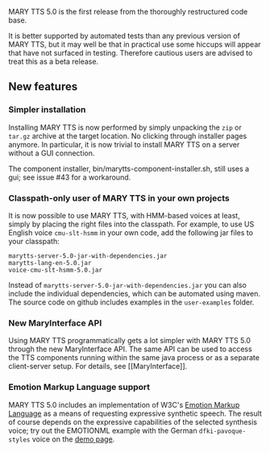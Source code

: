 MARY TTS 5.0 is the first release from the thoroughly restructured code base.

It is better supported by automated tests than any previous version of MARY TTS, but it may well be that in practical use some hiccups will appear that have not surfaced in testing. Therefore cautious users are advised to treat this as a beta release.

## New features

### Simpler installation

Installing MARY TTS is now performed by simply unpacking the `zip` or `tar.gz` archive at the target location. No clicking through installer pages anymore. In particular, it is now trivial to install MARY TTS on a server without a GUI connection.

The component installer, bin/marytts-component-installer.sh, still uses a gui; see issue #43 for a workaround.

### Classpath-only user of MARY TTS in your own projects

It is now possible to use MARY TTS, with HMM-based voices at least, simply by placing the right files into the classpath. For example, to use US English voice `cmu-slt-hsmm` in your own code, add the following jar files to your classpath:

    marytts-server-5.0-jar-with-dependencies.jar
    marytts-lang-en-5.0.jar
    voice-cmu-slt-hsmm-5.0.jar

Instead of `marytts-server-5.0-jar-with-dependencies.jar` you can also include the individual dependencies, which can be automated using maven. The source code on github includes examples in the `user-examples` folder.

### New MaryInterface API

Using MARY TTS programmatically gets a lot simpler with MARY TTS 5.0 through the new MaryInterface API. The same API can be used to access the TTS components running within the same java process or as a separate client-server setup. For details, see [[MaryInterface]].

### Emotion Markup Language support

MARY TTS 5.0 includes an implementation of W3C's [Emotion Markup Language](http://www.w3.org/TR/emotionml/) as a means of requesting expressive synthetic speech. The result of course depends on the expressive capabilities of the selected synthesis voice; try out the EMOTIONML example with the German `dfki-pavoque-styles` voice on the [demo page](http://mary.dfki.de:59125/).